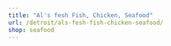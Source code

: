 ```yaml
---
title: "Al's fesh Fish, Chicken, Seafood"
url: /detroit/als-fesh-fish-chicken-seafood/
shop: seafood
---
```

